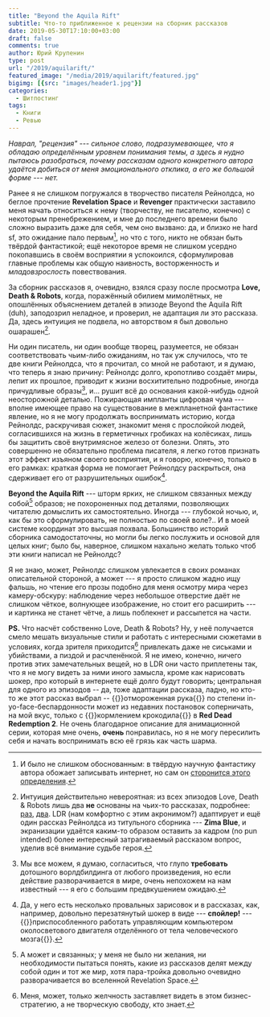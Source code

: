 ```yaml
---
title: "Beyond the Aquila Rift"
subtitle: Что-то приближенное к рецензии на сборник рассказов
date: 2019-05-30T17:10:00+03:00
draft: false
comments: true
author: Юрий Крупенин
type: post
url: "/2019/aquilarift/"
featured_image: "/media/2019/aquilarift/featured.jpg"
bigimg: [{src: "images/header1.jpg"}]
categories:
  - Шитпостинг
tags:
  - Книги
  - Ревью
---
```


_Наврал, "рецензия" --- сильное слово, подразумевающее, что я обладаю определённым уровнем понимания темы, а здесь я нудно пытаюсь разобраться, почему рассказам одного конкретного автора удаётся добиться от меня эмоционального отклика, а его же большой форме --- нет._

Ранее я не слишком погружался в творчество писателя Рейнолдса, но беглое прочтение **Revelation Space** и **Revenger** практически заставило меня начать относиться к нему (творчеству, не писателю, конечно) с некоторым пренебрежением, и мне до последнего времени было сложно выразить даже для себя, чем оно вызвано: да, и близко не hard sf, это ожидание пало первым[^mark1], но что с того, никто не обязан быть твёрдой фантастикой; ещё некоторое время не слишком усердно покопавшись в своём восприятии я успокоился, сформулировав главные проблемы как общую наивность, восторженность и _младовзрослость_ повествования.

За сборник рассказов я, очевидно, взялся сразу после просмотра **Love, Death & Robots**, когда, поражённый обилием мимолётных, не опошлённых объяснением деталей в эпизоде Beyond the Aquila Rift (duh), заподозрил неладное, и проверил, не адаптация ли это рассказа. Да, здесь интуиция не подвела, но авторством я был довольно ошарашен[^mark2].

Ни один писатель, ни один вообще творец, разумеется, не обязан соответствовать чьим-либо ожиданиям, но так уж случилось, что те две книги Рейнолдса, что я прочитал, со мной не работают, и я думаю, что теперь я знаю причину: Рейнолдс долго, кропотливо создаёт миры, лепит их прошлое, приводит к жизни восхитительно подробные, иногда причудливые образы[^mark3], и... рушит всё до основания какой-нибудь одной неосторожной деталью. Пожирающая импланты цифровая чума --- вполне имеющее право на существование в межпланетной фантастике явление, но я не могу продолжать воспринимать историю, когда Рейнолдс, раскручивая сюжет, знакомит меня с прослойкой людей, согласившихся на жизнь в герметичных гробиках на колёсиках, лишь бы защитить своё внутримясное железо от болезни. Опять, это совершенно не обязательно проблема писателя, я легко готов признать этот эффект изъяном своего восприятия, и я говорю, конечно, только в его рамках: краткая форма не помогает Рейнолдсу раскрыться, она сдерживает его от разрушительных ошибок[^mark4].

**Beyond the Aquila Rift** --- шторм ярких, не слишком связанных между собой[^mark5] образов; не похороненных под деталями, позволяющих читателю домыслить их самостоятельно. Иногда --- глубокой ночью, и, как бы это сформулировать, не полностью по своей воле?.. И в моей системе координат это  высшая похвала. Большинство историй сборника самодостаточны, но могли бы легко послужить и основой для целых книг; было бы, наверное, слишком нахально желать только чтоб эти книги написал не Рейнолдс?

Я не знаю, может, Рейнолдс слишком увлекается в своих романах описательной стороной, а может --- я просто слишком жадно ищу фальшь, но чтение его прозы подобно для меня осмотру мира через камеру-обскуру: наблюдение через небольшое отверстие даёт не слишком чёткое, волнующее изображение, но стоит его расширить --- и картинка не станет чётче, а лишь поблекнет и рассыпется на части.


**PS.** Что насчёт собственно Love, Death & Robots? Ну, у неё получается смело мешать визуальные стили и работать с интересными сюжетами в условиях, когда зрителя приходится[^mark6] привлекать даже не сиськами и убийствами, а пиздой и расчленёнкой. Я не имею, конечно, ничего против этих замечательных вещей, но в LDR они часто приплетены так, что я не могу видеть за ними иного замысла, кроме как нарисовать шокер, про который в интернете ещё долго будут говорить; центральная для одного из эпизодов -- да, тоже адаптации рассказа, ладно, но кто-то же этот рассказ выбрал -- {{<spoiler>}}отмороженная рука{{</spoiler>}} по степени in-yo-face-беспардонности может из недавних постановок соперничать, на мой вкус, только с {{<spoiler>}}кормлением крокодила{{</spoiler>}} в **Red Dead Redemption 2**. Не очень благодарное описание для анимационной серии, которая мне очень, **очень** понравилась, но я не могу пересилить себя и начать воспринимать всю её грязь как часть шарма.


[1]: https://io9.gizmodo.com/alastair-reynolds-dont-call-it-hard-science-fiction-5765870
[2]: https://www.theverge.com/2019/3/22/18267894/netflix-love-death-robots-read-stories-free-online-john-scalzi-ken-liu-marko-kloos-alastair-reynolds
[3]: https://culturedvultures.com/read-stories-inspired-love-death-robots/


[^mark1]: И было не слишком обоснованным: в твёрдую научную фантастику автора обожает записывать интернет, но сам он [сторонится этого определения][1].

[^mark2]: Интуиция действительно невероятная: из всех эпизодов Love, Death & Robots лишь два **не** основаны на чьих-то рассказах, подробнее: [раз][2], [два][3]. LDR (нам комфортно с этим акронимом?) адаптирует и ещё один рассказ Рейнолдса из титульного сборника --- **Zima Blue**, и экранизации удаётся каким-то образом оставить за кадром (no pun intended) более интересный затрагиваемый рассказом вопрос, уделив всё внимание судьбе героя.

[^mark3]: Мы все можем, я думаю, согласиться, что глупо **требовать** дотошного ворлдбилдинга от любого произведения, но если действие разворачивается в мире, очень непохожем на нам известный --- я его с большим предвкушением ожидаю.

[^mark4]: Да, у него есть несколько провальных зарисовок и в рассказах, как, например, довольно перезатянутый шокер в виде --- **спойлер!** --- {{<spoiler>}}приспособленного работать управляющим компьютером околосветового двигателя отделённого от тела человеческого мозга{{</spoiler>}}.

[^mark5]: А может и связанных; у меня не было ни желания, ни необходимости пытаться понять, какие из рассказов делят между собой один и тот же мир, хотя пара-тройка довольно очевидно разворачивается во вселенной Revelation Space.

[^mark6]: Меня, может, только желчность заставляет видеть в этом бизнес-стратегию, а не творческую свободу, кто знает.
